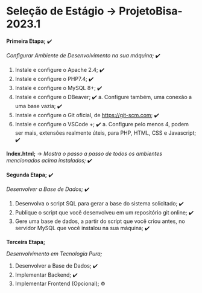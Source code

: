 # Seleção de Estágio -> ProjetoBisa-2023.1

**Primeira Etapa;** ✔️

*Configurar Ambiente de Desenvolvimento na sua máquina;* ✔️

1. Instale e configure o Apache 2.4; ✔️
2. Instale e configure o PHP7.4; ✔️
3. Instale e configure o MySQL 8+; ✔️
4. Instale e configure o DBeaver; ✔️
           a. Configure também, uma conexão a uma base vazia; ✔️
5. Instale e configure o Git oficial, de https://git-scm.com; ✔️
6. Instale e configure o VSCode +; ✔️
           a. Configure pelo menos 4, podem ser mais, extensões realmente úteis, para PHP, HTML, CSS e
            Javascript; ✔️
            
**Index.html;** -> *Mostra o passo a passo de todos os ambientes mencionados acima instalados;* ✔️

**Segunda Etapa;** ✔️

*Desenvolver a Base de Dados;* ✔️

1. Desenvolva o script SQL para gerar a base do sistema solicitado; ✔️
2. Publique o script que você desenvolveu em um repositório git online; ✔️
3. Gere uma base de dados, a partir do script que você criou antes, no servidor MySQL que você instalou
na sua máquina; ✔️

**Terceira Etapa;**

*Desenvolvimento em Tecnologia Pura;*

1. Desenvolver a Base de Dados; ✔️
2. Implementar Backend; ✔️
3. Implementar Frontend (Opcional); ⚙️

